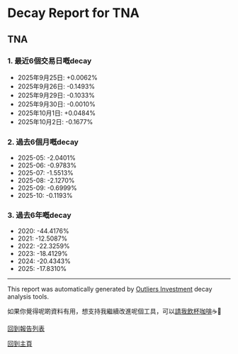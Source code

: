 # Decay Report for TNA

## TNA

### 1. 最近6個交易日嘅decay

- 2025年9月25日: +0.0062%
- 2025年9月26日: -0.1493%
- 2025年9月29日: -0.1033%
- 2025年9月30日: -0.0010%
- 2025年10月1日: +0.0484%
- 2025年10月2日: -0.1677%

### 2. 過去6個月嘅decay

- 2025-05: -2.0401%
- 2025-06: -0.9783%
- 2025-07: -1.5513%
- 2025-08: -2.1270%
- 2025-09: -0.6999%
- 2025-10: -0.1193%

### 3. 過去6年嘅decay

- 2020: -44.4176%
- 2021: -12.5087%
- 2022: -22.3259%
- 2023: -18.4129%
- 2024: -20.4343%
- 2025: -17.8310%

------------------------------
This report was automatically generated by [Outliers Investment](https://outliersecon.github.io/Outliers-Investment/) decay analysis tools.

如果你覺得呢啲資料有用，想支持我繼續改進呢個工具，可以[請我飲杯咖啡](https://buymeacoffee.com/outliersecon)☕🙏

[回到報告列表](https://outliersecon.github.io/Outliers-Investment/reports/reports_public)

[回到主頁](https://outliersecon.github.io/Outliers-Investment/)